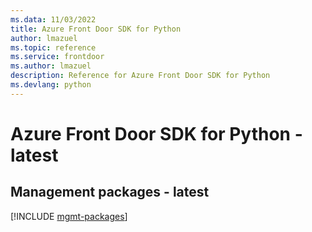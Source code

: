 ```yaml
---
ms.data: 11/03/2022
title: Azure Front Door SDK for Python
author: lmazuel
ms.topic: reference
ms.service: frontdoor
ms.author: lmazuel
description: Reference for Azure Front Door SDK for Python
ms.devlang: python
---
```

# Azure Front Door SDK for Python - latest

## Management packages - latest
[!INCLUDE [mgmt-packages](front-door-mgmt-index.md)]